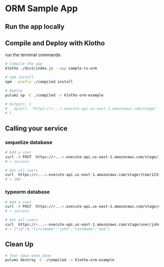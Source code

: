 # ORM Sample App

## Run the app locally

## Compile and Deploy with Klotho

run the terminal commands:
```sh
# Compile the app
klotho ./dist/index.js --app sample-ts-orm

# npm install
npm --prefix ./compiled install

# Deploy
pulumi up -C ./compiled -s klotho-orm-example

# Outputs: {
#   apiUrl: 'https://<...>.execute-api.us-east-1.amazonaws.com/stage/'
# }

```
## Calling your service

### sequelize database
```sh
# Add a user 
curl -X POST  https://<...>.execute-api.us-east-1.amazonaws.com/stage/item -d '{"key": 123456, "value": 100}' -H "Content-Type: application/json"
# > success

# Get all users
curl  https://<...>.execute-api.us-east-1.amazonaws.com/stage/item/123456
# > 100
```

### typeorm database
```sh
# Add a user 
curl -X POST  https://<...>.execute-api.us-east-1.amazonaws.com/stage/user -d '{"firstName": "john", "lastName": "doe"}' -H "Content-Type: application/json"
# > success

# Get all users
curl  https://<...>.execute-api.us-east-1.amazonaws.com/stage/user/john
# > {"id":8,"firstName":"john","lastName":"doe"}
```

## Clean Up
```sh
# Tear down when done
pulumi destroy -C ./compiled -s klotho-orm-example
```
